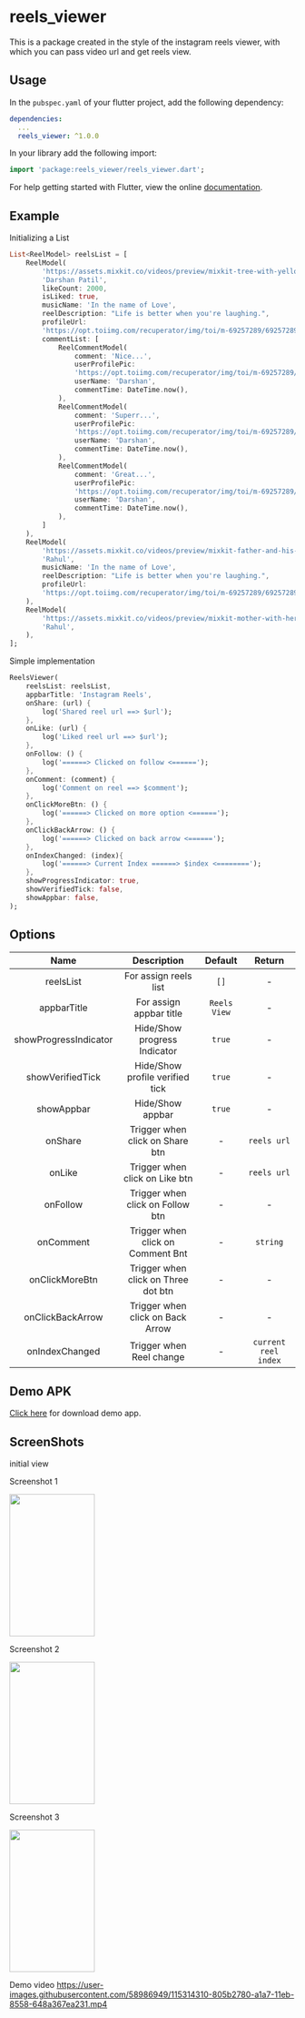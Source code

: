 # reels_viewer

[comment]: <> (<a href="https://www.buymeacoffee.com/hslbetto" target="_blank"><img src="https://cdn.buymeacoffee.com/buttons/v2/default-blue.png" alt="Buy Me A Beer" style="width: 150px !important;"></a>)

This is a package created in the style of the instagram reels viewer, with which you can pass video url and get reels view.

## Usage

In the `pubspec.yaml` of your flutter project, add the following dependency:

```yaml
dependencies:
  ...
  reels_viewer: ^1.0.0
```

In your library add the following import:

```dart
import 'package:reels_viewer/reels_viewer.dart';
```

For help getting started with Flutter, view the online [documentation](https://flutter.io/).

## Example

Initializing a List

```dart
List<ReelModel> reelsList = [
    ReelModel(
        'https://assets.mixkit.co/videos/preview/mixkit-tree-with-yellow-flowers-1173-large.mp4',
        'Darshan Patil',
        likeCount: 2000,
        isLiked: true,
        musicName: 'In the name of Love',
        reelDescription: "Life is better when you're laughing.",
        profileUrl:
        'https://opt.toiimg.com/recuperator/img/toi/m-69257289/69257289.jpg',
        commentList: [
            ReelCommentModel(
                comment: 'Nice...',
                userProfilePic:
                'https://opt.toiimg.com/recuperator/img/toi/m-69257289/69257289.jpg',
                userName: 'Darshan',
                commentTime: DateTime.now(),
            ),
            ReelCommentModel(
                comment: 'Superr...',
                userProfilePic:
                'https://opt.toiimg.com/recuperator/img/toi/m-69257289/69257289.jpg',
                userName: 'Darshan',
                commentTime: DateTime.now(),
            ),
            ReelCommentModel(
                comment: 'Great...',
                userProfilePic:
                'https://opt.toiimg.com/recuperator/img/toi/m-69257289/69257289.jpg',
                userName: 'Darshan',
                commentTime: DateTime.now(),
            ),
        ]
    ),
    ReelModel(
        'https://assets.mixkit.co/videos/preview/mixkit-father-and-his-little-daughter-eating-marshmallows-in-nature-39765-large.mp4',
        'Rahul',
        musicName: 'In the name of Love',
        reelDescription: "Life is better when you're laughing.",
        profileUrl:
        'https://opt.toiimg.com/recuperator/img/toi/m-69257289/69257289.jpg',
    ),
    ReelModel(
        'https://assets.mixkit.co/videos/preview/mixkit-mother-with-her-little-daughter-eating-a-marshmallow-in-nature-39764-large.mp4',
        'Rahul',
    ),
];

```

Simple implementation

```dart
ReelsViewer(
    reelsList: reelsList,
    appbarTitle: 'Instagram Reels',
    onShare: (url) {
        log('Shared reel url ==> $url');
    },
    onLike: (url) {
        log('Liked reel url ==> $url');
    },
    onFollow: () {
        log('======> Clicked on follow <======');
    },
    onComment: (comment) {
        log('Comment on reel ==> $comment');
    },
    onClickMoreBtn: () {
        log('======> Clicked on more option <======');
    },
    onClickBackArrow: () {
        log('======> Clicked on back arrow <======');
    },
    onIndexChanged: (index){
        log('======> Current Index ======> $index <========');
    },
    showProgressIndicator: true,
    showVerifiedTick: false,
    showAppbar: false,
);
```

## Options

|          Name         |           Description               |   Default    |        Return        |
| :-------------------: | :---------------------------------: | :----------: | :------------------: |
| reelsList             | For assign reels list               |     `[]`     |          -           |
| appbarTitle           | For assign appbar title             | `Reels View` |          -           |
| showProgressIndicator | Hide/Show progress Indicator        |    `true`    |          -           |
| showVerifiedTick      | Hide/Show profile verified tick     |    `true`    |          -           |
| showAppbar            | Hide/Show appbar                    |    `true`    |          -           |
| onShare               | Trigger when click on Share btn     |      -       |      `reels url`     |
| onLike                | Trigger when click on Like btn      |      -       |      `reels url`     |
| onFollow              | Trigger when click on Follow btn    |      -       |          -           |
| onComment             | Trigger when click on Comment Bnt   |      -       |       `string`       |
| onClickMoreBtn        | Trigger when click on Three dot btn |      -       |          -           |
| onClickBackArrow      | Trigger when click on Back Arrow    |      -       |          -           |   
| onIndexChanged        | Trigger when Reel change            |      -       | `current reel index` |

## Demo APK

[Click here](https://github.com/patildarshan66/reels_viewer/blob/master/demo_apk/demo.apk) for download demo app.

## ScreenShots

initial view

Screenshot 1
<p float="left"> 
<img src="https://github.com/patildarshan66/reels_viewer/blob/master/screenshots/screenshot_1.jpg" width="150" height="250">
</p>  

Screenshot 2
<p float="left"> 
<img src="https://github.com/patildarshan66/reels_viewer/blob/master/screenshots/screenshot_2.jpg" width="150" height="250">
</p>  

Screenshot 3
<p float="left"> 
<img src="https://github.com/patildarshan66/reels_viewer/blob/master/screenshots/screenshot_3.jpg" width="150" height="250">
</p>  

Demo video
https://user-images.githubusercontent.com/58986949/115314310-805b2780-a1a7-11eb-8558-648a367ea231.mp4
